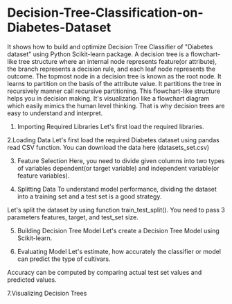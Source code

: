 # Decision-Tree-Classification-on-Diabetes-Dataset
It shows how to build and optimize Decision Tree Classifier of "Diabetes dataset" using Python Scikit-learn package.
A decision tree is a flowchart-like tree structure where an internal node represents feature(or attribute), the branch represents a decision rule, and each leaf node represents the outcome. The topmost node in a decision tree is known as the root node. It learns to partition on the basis of the attribute value. It partitions the tree in recursively manner call recursive partitioning. This flowchart-like structure helps you in decision making. It's visualization like a flowchart diagram which easily mimics the human level thinking. That is why decision trees are easy to understand and interpret.

1.  Importing Required Libraries
Let's first load the required libraries.

2.Loading Data
Let's first load the required Diabetes dataset using pandas read CSV function. You can download the data here (datasets_set.csv)

3. Feature Selection
Here, you need to divide given columns into two types of variables dependent(or target variable) and independent variable(or feature variables).

4. Splitting Data
To understand model performance, dividing the dataset into a training set and a test set is a good strategy.

Let's split the dataset by using function train_test_split(). You need to pass 3 parameters features, target, and test_set size.

5. Building Decision Tree Model
Let's create a Decision Tree Model using Scikit-learn.

6. Evaluating Model
Let's estimate, how accurately the classifier or model can predict the type of cultivars.

Accuracy can be computed by comparing actual test set values and predicted values.

7.Visualizing Decision Trees
